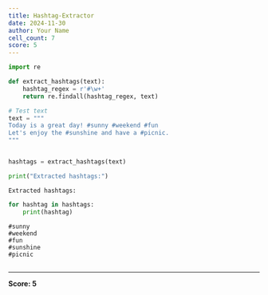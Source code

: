 ```yaml
---
title: Hashtag-Extractor
date: 2024-11-30
author: Your Name
cell_count: 7
score: 5
---
```


```python
import re


```


```python
def extract_hashtags(text):
    hashtag_regex = r'#\w+'
    return re.findall(hashtag_regex, text)
```


```python
# Test text
text = """
Today is a great day! #sunny #weekend #fun
Let's enjoy the #sunshine and have a #picnic.
"""



```


```python
hashtags = extract_hashtags(text)

```


```python
print("Extracted hashtags:")

```

    Extracted hashtags:



```python
for hashtag in hashtags:
    print(hashtag)
```

    #sunny
    #weekend
    #fun
    #sunshine
    #picnic



```python

```


---
**Score: 5**
